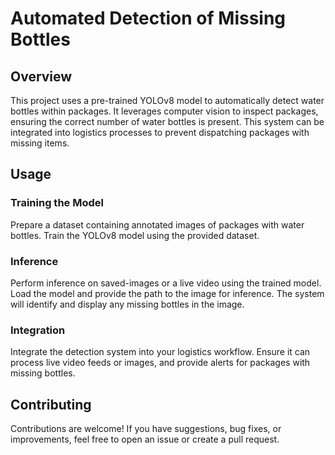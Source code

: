 # Automated Detection of Missing Bottles

## Overview

This project uses a pre-trained YOLOv8 model to automatically detect water bottles within packages. It leverages computer vision to inspect packages, ensuring the correct number of water bottles is present. This system can be integrated into logistics processes to prevent dispatching packages with missing items.

## Usage

### Training the Model

Prepare a dataset containing annotated images of packages with water bottles. Train the YOLOv8 model using the provided dataset.

### Inference

Perform inference on saved-images or a live video using the trained model. Load the model and provide the path to the image for inference. The system will identify and display any missing bottles in the image.

### Integration

Integrate the detection system into your logistics workflow. Ensure it can process live video feeds or images, and provide alerts for packages with missing bottles.

## Contributing

Contributions are welcome! If you have suggestions, bug fixes, or improvements, feel free to open an issue or create a pull request.

